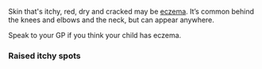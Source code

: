Skin that's itchy, red, dry and cracked may be [eczema](http://www.nhs.uk/conditions/Eczema-(atopic)/Pages/Introduction.aspx). It’s common behind the knees and elbows and the neck, but can appear anywhere.

Speak to your GP if you think your child has eczema.

### Raised itchy spots
